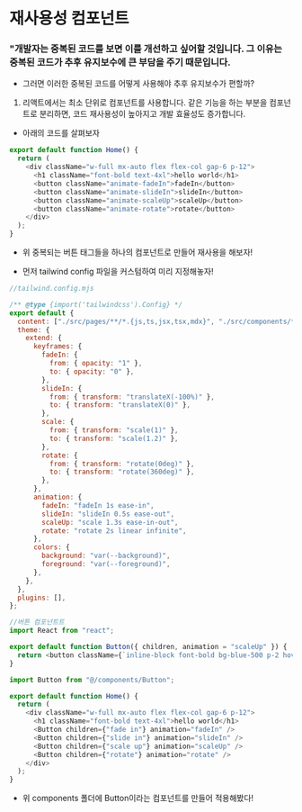 # 재사용성 컴포넌트

### "개발자는 중복된 코드를 보면 이를 개선하고 싶어할 것입니다. 그 이유는 중복된 코드가 추후 유지보수에 큰 부담을 주기 때문입니다.

- 그러면 이러한 중복된 코드를 어떻게 사용해야 추후 유지보수가 편할까?

1. 리액트에서는 최소 단위로 컴포넌트를 사용합니다. 같은 기능을 하는 부분을 컴포넌트로 분리하면, 코드 재사용성이 높아지고 개발 효율성도 증가합니다.

- 아래의 코드를 살펴보자

```js
export default function Home() {
  return (
    <div className="w-full mx-auto flex flex-col gap-6 p-12">
      <h1 className="font-bold text-4xl">hello world</h1>
      <button className="animate-fadeIn">fadeIn</button>
      <button className="animate-slideIn">slideIn</button>
      <button className="animate-scaleUp">scaleUp</button>
      <button className="animate-rotate">rotate</button>
    </div>
  );
}
```

- 위 중복되는 버튼 태그들을 하나의 컴포넌트로 만들어 재사용을 해보자!

- 먼저 tailwind config 파일을 커스텀하여 미리 지정해놓자!

```js
//tailwind.config.mjs

/** @type {import('tailwindcss').Config} */
export default {
  content: ["./src/pages/**/*.{js,ts,jsx,tsx,mdx}", "./src/components/**/*.{js,ts,jsx,tsx,mdx}", "./src/app/**/*.{js,ts,jsx,tsx,mdx}"],
  theme: {
    extend: {
      keyframes: {
        fadeIn: {
          from: { opacity: "1" },
          to: { opacity: "0" },
        },
        slideIn: {
          from: { transform: "translateX(-100%)" },
          to: { transform: "translateX(0)" },
        },
        scale: {
          from: { transform: "scale(1)" },
          to: { transform: "scale(1.2)" },
        },
        rotate: {
          from: { transform: "rotate(0deg)" },
          to: { transform: "rotate(360deg)" },
        },
      },
      animation: {
        fadeIn: "fadeIn 1s ease-in",
        slideIn: "slideIn 0.5s ease-out",
        scaleUp: "scale 1.3s ease-in-out",
        rotate: "rotate 2s linear infinite",
      },
      colors: {
        background: "var(--background)",
        foreground: "var(--foreground)",
      },
    },
  },
  plugins: [],
};
```

```js
//버튼 컴포넌트트
import React from "react";

export default function Button({ children, animation = "scaleUp" }) {
  return <button className={`inline-block font-bold bg-blue-500 p-2 hover:animate-${animation}`}>{children}</button>;
}
```

```js
import Button from "@/components/Button";

export default function Home() {
  return (
    <div className="w-full mx-auto flex flex-col gap-6 p-12">
      <h1 className="font-bold text-4xl">hello world</h1>
      <Button children={"fade in"} animation="fadeIn" />
      <Button children={"slide in"} animation="slideIn" />
      <Button children={"scale up"} animation="scaleUp" />
      <Button children={"rotate"} animation="rotate" />
    </div>
  );
}
```

- 위 components 폴더에 Button이라는 컴포넌트를 만들어 적용해봤다!
